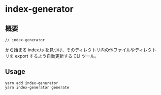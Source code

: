 # index-generator

## 概要

```
// index-generator
```

から始まる index.ts を見つけ、そのディレクトリ内の他ファイルやディレクトリを export するよう自動更新する CLI ツール。

## Usage

```
yarn add index-generator
yarn index-generator generate
```
